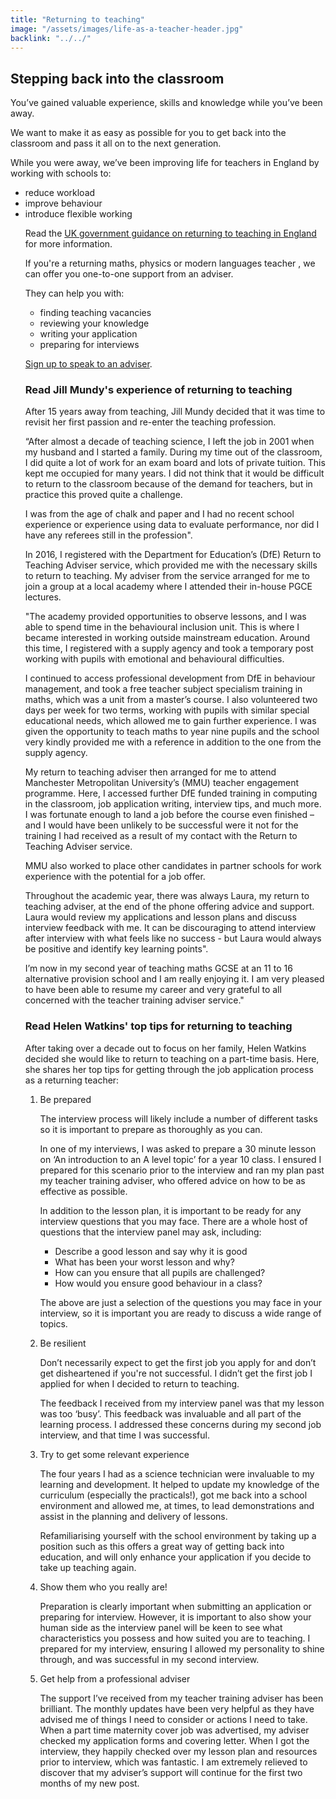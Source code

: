 ```yaml
---
title: "Returning to teaching"
image: "/assets/images/life-as-a-teacher-header.jpg"
backlink: "../../"
---
```

<div class="content__right">
</div>

<div class="content__left">
  
  <h2>Stepping back into the classroom</h2>

<p>You’ve gained valuable experience, skills and knowledge while you’ve been away.</p> 
<p>We want to make it as easy as possible for you to get back into the classroom and pass it all on to the next generation.</p>  
<p>While you were away, we’ve been improving life for teachers in England by working with schools to:</p>

<ul>
  <li>reduce workload</li>
  <li>improve behaviour</li>
  <li>introduce flexible working</li>
  
<p>Read the <a href="">UK government guidance on returning to teaching in England</a> for more information.</p>

<p>If you're a returning maths, physics or modern languages teacher , we can offer you one-to-one support from an adviser.</p>

<p>They can help you with:</p>
<ul>
  <li>finding teaching vacancies</li>
  <li>reviewing your knowledge</li>
  <li>writing your application</li>
  <li>preparing for interviews</li>
 </ul>

<p><a href="">Sign up to speak to an adviser</a>.</p>

<h3>Read Jill Mundy's experience of returning to teaching</h3>

<p>After 15 years away from teaching, Jill Mundy decided that it was time to revisit her first passion and re-enter the teaching profession.</p>

<p>“After almost a decade of teaching science, I Ieft the job in 2001 when my husband and I started a family. During my time out of the classroom, I did quite a lot of work for an exam board and lots of private tuition. This kept me occupied for many years. I did not think that it would be difficult to return to the classroom because of the demand for teachers, but in practice this proved quite a challenge.</p>

<p>I was from the age of chalk and paper and I had no recent school experience or experience using data to evaluate performance, nor did I have any referees still in the profession".</p>

<p>In 2016, I registered with the Department for Education’s (DfE) Return to Teaching Adviser service, which provided me with the necessary skills to return to teaching. My adviser from the service arranged for me to join a group at a local academy where I attended their in-house PGCE lectures.

<p>"The academy provided opportunities to observe lessons, and I was able to spend time in the behavioural inclusion unit. This is where I became interested in working outside mainstream education. Around this time, I registered with a supply agency and took a temporary post working with pupils with emotional and behavioural difficulties.</p>

<p>I continued to access professional development from DfE in behaviour management, and took a free teacher subject specialism training in maths, which was a unit from a master’s course. I also volunteered two days per week for two terms, working with pupils with similar special educational needs, which allowed me to gain further experience. I was given the opportunity to teach maths to year nine pupils and the school very kindly provided me with a reference in addition to the one from the supply agency.</p>

<p>My return to teaching adviser then arranged for me to attend Manchester Metropolitan University’s (MMU) teacher engagement programme. Here, I accessed further DfE funded training in computing in the classroom, job application writing, interview tips, and much more. I was fortunate enough to land a job before the course even finished – and I would have been unlikely to be successful were it not for the training I had received as a result of my contact with the Return to Teaching Adviser service.</p>

<p>MMU also worked to place other candidates in partner schools for work experience with the potential for a job offer.</p>

<p>Throughout the academic year, there was always Laura, my return to teaching adviser, at the end of the phone offering advice and support. Laura would review my applications and lesson plans and discuss interview feedback with me. It can be discouraging to attend interview after interview with what feels like no success - but Laura would always be positive and identify key learning points".</p>

<p>I’m now in my second year of teaching maths GCSE at an 11 to 16 alternative provision school and I am really enjoying it. I am very pleased to have been able to resume my career and very grateful to all concerned with the teacher training adviser service."</p>

<h3>Read Helen Watkins' top tips for returning to teaching</h3>

<p>After taking over a decade out to focus on her family, Helen Watkins decided she would like to return to teaching on a part-time basis. Here, she shares her top tips for getting through the job application process as a returning teacher:</p>

<ol>
  <li>Be prepared
<p>The interview process will likely include a number of different tasks so it is important to prepare as thoroughly as you can.</p>
<p>In one of my interviews, I was asked to prepare a 30 minute lesson on ‘An introduction to an A level topic’ for a year 10 class. I ensured I prepared for this scenario prior to the interview and ran my plan past my teacher training adviser, who offered advice on how to be as effective as possible.</p>
    <p>In addition to the lesson plan, it is important to be ready for any interview questions that you may face. There are a whole host of questions that the interview panel may ask, including:</p>
    <ul>
      <li>Describe a good lesson and say why it is good</li>
      <li>What has been your worst lesson and why?</li>
      <li>How can you ensure that all pupils are challenged?</li>
      <li>How would you ensure good behaviour in a class?</li>
    </ul>
    
<p>The above are just a selection of the questions you may face in your interview, so it is important you are ready to discuss a wide range of topics.</p></li>


<li>Be resilient<p>Don’t necessarily expect to get the first job you apply for and don’t get disheartened if you're not successful. I didn’t get the first job I applied for when I decided to return to teaching. 
<p>The feedback I received from my interview panel was that my lesson was too ‘busy’. This feedback was invaluable and all part of the learning process. I addressed these concerns during my second job interview, and that time I was successful.</p></li>


<li>Try to get some relevant experience
<p>The four years I had as a science technician were invaluable to my learning and development. It helped to update my knowledge of the curriculum (especially the practicals!), got me back into a school environment and allowed me, at times, to lead demonstrations and assist in the planning and delivery of lessons.</p> <p>Refamiliarising yourself with the school environment by taking up a position such as this offers a great way of getting back into education, and will only enhance your application if you decide to take up teaching again.</p></li>

  <li>Show them who you really are!
<p>Preparation is clearly important when submitting an application or preparing for interview. However, it is important to also show your human side as the interview panel will be keen to see what characteristics you possess and how suited you are to teaching. I prepared for my interview, ensuring I allowed my personality to shine through, and was successful in my second interview.</p></li>

  <li>Get help from a professional adviser
<p>The support I’ve received from my teacher training adviser has been brilliant. The monthly updates have been very helpful as they have advised me of things I need to consider or actions I need to take. When a part time maternity cover job was advertised, my adviser checked my application forms and covering letter. When I got the interview, they happily checked over my lesson plan and resources prior to interview, which was fantastic. I am extremely relieved to discover that my adviser’s support will continue for the first two months of my new post.</p></li>
</ol>











  
  
